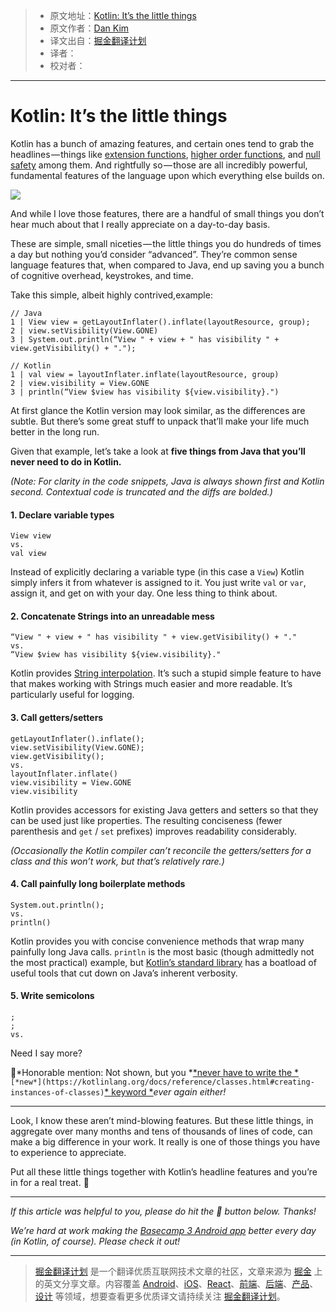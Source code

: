 > * 原文地址：[Kotlin: It’s the little things](https://m.signalvnoise.com/kotlin-its-the-little-things-8c0f501bc6ea)
> * 原文作者：[Dan Kim](https://m.signalvnoise.com/@lateplate)
> * 译文出自：[掘金翻译计划](https://github.com/xitu/gold-miner)
> * 译者：
> * 校对者：

---

# Kotlin: It’s the little things

Kotlin has a bunch of amazing features, and certain ones tend to grab the headlines — things like [extension functions](https://kotlinlang.org/docs/reference/extensions.html#extension-functions), [higher order functions](https://kotlinlang.org/docs/reference/lambdas.html), and [null safety](https://kotlinlang.org/docs/reference/null-safety.html) among them. And rightfully so — those are all incredibly powerful, fundamental features of the language upon which everything else builds on.

![](https://cdn-images-1.medium.com/max/800/1*O9IHQ8ivLkRCDLBtGZvaNg.png)

And while I love those features, there are a handful of small things you don’t hear much about that I really appreciate on a day-to-day basis.

These are simple, small niceties — the little things you do hundreds of times a day but nothing you’d consider “advanced”. They’re common sense language features that, when compared to Java, end up saving you a bunch of cognitive overhead, keystrokes, and time.

Take this simple, albeit highly contrived,example:

```
// Java
1 | View view = getLayoutInflater().inflate(layoutResource, group);
2 | view.setVisibility(View.GONE)
3 | System.out.println(“View " + view + " has visibility " + view.getVisibility() + ".");

// Kotlin
1 | val view = layoutInflater.inflate(layoutResource, group)
2 | view.visibility = View.GONE
3 | println(“View $view has visibility ${view.visibility}.")
```

At first glance the Kotlin version may look similar, as the differences are subtle. But there’s some great stuff to unpack that’ll make your life much better in the long run.

Given that example, let’s take a look at **five things from Java that you’ll never need to do in Kotlin.**

*(Note: For clarity in the code snippets, Java is always shown first and Kotlin second. Contextual code is truncated and the diffs are bolded.)*

#### 1. Declare variable types

```
View view
vs.
val view
```

Instead of explicitly declaring a variable type (in this case a `View`) Kotlin simply infers it from whatever is assigned to it. You just write `val` or `var`, assign it, and get on with your day. One less thing to think about.

#### 2. Concatenate Strings into an unreadable mess

```
“View " + view + " has visibility " + view.getVisibility() + "."
vs.
“View $view has visibility ${view.visibility}."
```

Kotlin provides [String interpolation](https://kotlinlang.org/docs/reference/idioms.html#string-interpolation). It’s such a stupid simple feature to have that makes working with Strings much easier and more readable. It’s particularly useful for logging.

#### 3. Call getters/setters

```
getLayoutInflater().inflate();
view.setVisibility(View.GONE);
view.getVisibility();
vs.
layoutInflater.inflate()
view.visibility = View.GONE
view.visibility
```

Kotlin provides accessors for existing Java getters and setters so that they can be used just like properties. The resulting conciseness (fewer parenthesis and `get` / `set` prefixes) improves readability considerably.

*(Occasionally the Kotlin compiler can’t reconcile the getters/setters for a class and this won’t work, but that’s relatively rare.)*

#### 4. Call painfully long boilerplate methods

```
System.out.println();
vs.
println()
```

Kotlin provides you with concise convenience methods that wrap many painfully long Java calls. `println` is the most basic (though admittedly not the most practical) example, but [Kotlin’s standard library](https://kotlinlang.org/api/latest/jvm/stdlib/) has a boatload of useful tools that cut down on Java’s inherent verbosity.

#### 5. Write semicolons

```
;
;
vs.

```

Need I say more?

🏅*Honorable mention: Not shown, but you *[*never have to write the *](https://kotlinlang.org/docs/reference/classes.html#creating-instances-of-classes)`[*new*](https://kotlinlang.org/docs/reference/classes.html#creating-instances-of-classes)`[* keyword *](https://kotlinlang.org/docs/reference/classes.html#creating-instances-of-classes)*ever again either!*

---

Look, I know these aren’t mind-blowing features. But these little things, in aggregate over many months and tens of thousands of lines of code, can make a big difference in your work. It really is one of those things you have to experience to appreciate.

Put all these little things together with Kotlin’s headline features and you’re in for a real treat. 🍩

---

*If this article was helpful to you, please do hit the *💚* button below. Thanks!*

*We’re hard at work making the *[*Basecamp 3 Android app*](https://play.google.com/store/apps/details?id=com.basecamp.bc3)* better every day (in Kotlin, of course). Please check it out!*

---

> [掘金翻译计划](https://github.com/xitu/gold-miner) 是一个翻译优质互联网技术文章的社区，文章来源为 [掘金](https://juejin.im) 上的英文分享文章。内容覆盖 [Android](https://github.com/xitu/gold-miner#android)、[iOS](https://github.com/xitu/gold-miner#ios)、[React](https://github.com/xitu/gold-miner#react)、[前端](https://github.com/xitu/gold-miner#前端)、[后端](https://github.com/xitu/gold-miner#后端)、[产品](https://github.com/xitu/gold-miner#产品)、[设计](https://github.com/xitu/gold-miner#设计) 等领域，想要查看更多优质译文请持续关注 [掘金翻译计划](https://github.com/xitu/gold-miner)。
